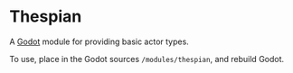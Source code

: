 Thespian
========

A [Godot](github.com/godotengine/godot) module for providing basic actor types.

To use, place in the Godot sources `/modules/thespian`, and rebuild Godot.
